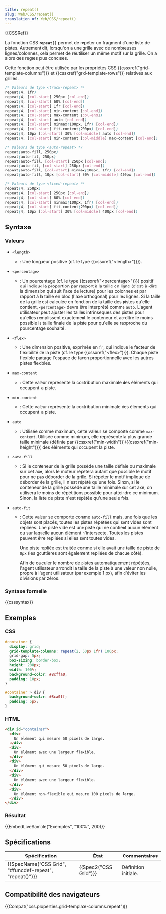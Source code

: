 ```yaml
---
title: repeat()
slug: Web/CSS/repeat()
translation_of: Web/CSS/repeat()
---
```

{{CSSRef}}

La fonction CSS **`repeat()`** permet de répéter un fragment d'une liste de pistes. Autrement dit, lorsqu'on a une grille avec de nombreuses lignes/colonnes, cela permet de réutiliser un même motif sur la grille. On a alors des règles plus concises.

Cette fonction peut être utilisée par les propriétés CSS {{cssxref("grid-template-columns")}} et {{cssxref("grid-template-rows")}} relatives aux grilles.

```css
/* Valeurs de type <track-repeat> */
repeat(4, 1fr)
repeat(4, [col-start] 250px [col-end])
repeat(4, [col-start] 60% [col-end])
repeat(4, [col-start] 1fr [col-end])
repeat(4, [col-start] min-content [col-end])
repeat(4, [col-start] max-content [col-end])
repeat(4, [col-start] auto [col-end])
repeat(4, [col-start] minmax(100px, 1fr) [col-end])
repeat(4, [col-start] fit-content(200px) [col-end])
repeat(4, 10px [col-start] 30% [col-middle] auto [col-end])
repeat(4, [col-start] min-content [col-middle] max-content [col-end])

/* Valeurs de type <auto-repeat> */
repeat(auto-fill, 250px)
repeat(auto-fit, 250px)
repeat(auto-fill, [col-start] 250px [col-end])
repeat(auto-fit, [col-start] 250px [col-end])
repeat(auto-fill, [col-start] minmax(100px, 1fr) [col-end])
repeat(auto-fill, 10px [col-start] 30% [col-middle] 400px [col-end])

/* Valeurs de type <fixed-repeat> */
repeat(4, 250px)
repeat(4, [col-start] 250px [col-end])
repeat(4, [col-start] 60% [col-end])
repeat(4, [col-start] minmax(100px, 1fr) [col-end])
repeat(4, [col-start] fit-content(200px) [col-end])
repeat(4, 10px [col-start] 30% [col-middle] 400px [col-end])
```

## Syntaxe

### Valeurs

- `<length>`
  - : Une longueur positive (cf. le type {{cssxref("&lt;length&gt;")}}).
- `<percentage>`
  - : Un pourcentage (cf. le type {{cssxref("&lt;percentage&gt;")}}) positif qui indique la proportion par rapport à la taille en ligne (c'est-à-dire la dimension qui suit l'axe de lecture) pour les colonnes et par rapport à la taille en bloc (l'axe orthogonal) pour les lignes. Si la taille de la grille est calculée en fonction de la taille des pistes qu'elle contient, `<percentage>` devra être interprété comme `auto`. L'agent utilisateur peut ajuster les tailles intrinsèques des pistes pour qu'elles remplissent exactement le conteneur et acroître le moins possible la taille finale de la piste pour qu'elle se rapproche du pourcentage souhaité.
- `<flex>`
  - : Une dimension positive, exprimée en `fr`, qui indique le facteur de flexibilité de la piste (cf. le type {{cssxref("&lt;flex&gt;")}}). Chaque piste flexible partage l'espace de façon proportionnelle avec les autres pistes flexibles.
- `max-content`
  - : Cette valeur représente la contribution maximale des éléments qui occupent la piste.
- `min-content`
  - : Cette valeur représente la contribution minimale des éléments qui occupent la piste.
- `auto`
  - : Utilisée comme maximum, cette valeur se comporte comme `max-content`. Utilisée comme minimum, elle représente la plus grande taille minimale (définie par {{cssxref("min-width")}}/{{cssxref("min-height")}}) des éléments qui occupent la piste.
- `auto-fill`
  - : Si le conteneur de la grille possède une taille définie ou maximale sur cet axe, alors le moteur répètera autant que possible le motif pour ne pas déborder de la grille. Si répéter le motif implique de déborder de la grille, il n'est répété qu'une fois. Sinon, si le conteneur de la grille possède une taille minimale sur cet axe, on utilisera le moins de répétitions possible pour atteindre ce minimum. Sinon, la liste de piste n'est répétée qu'une seule fois.
- `auto-fit`

  - : Cette valeur se comporte comme `auto-fill` mais, une fois que les objets sont placés, toutes les pistes répétées qui sont vides sont repliées. Une piste vide est une piste qui ne contient aucun élément ou sur laquelle aucun élément n'intersecte. Toutes les pistes peuvent être repliées si elles sont toutes vides.

    Une piste repliée est traitée comme si elle avait une taille de piste de `0px` (les gouttières sont également repliées de chaque côté).

    Afin de calculer le nombre de pistes automatiquement répétées, l'agent utilisateur arrondit la taille de la piste à une valeur non nulle, propre à l'agent utilisateur (par exemple 1 px), afin d'éviter les divisions par zéros.

### Syntaxe formelle

{{csssyntax}}

## Exemples

### CSS

```css
#container {
  display: grid;
  grid-template-columns: repeat(2, 50px 1fr) 100px;
  grid-gap: 5px;
  box-sizing: border-box;
  height: 200px;
  width: 100%;
  background-color: #8cffa0;
  padding: 10px;
}

#container > div {
  background-color: #8ca0ff;
  padding: 5px;
}
```

### HTML

```html
<div id="container">
  <div>
    Un élément qui mesure 50 pixels de large.
  </div>
  <div>
    Un élément avec une largeur flexible.
  </div>
  <div>
    Un élément qui mesure 50 pixels de large.
  </div>
  <div>
    Un élément avec une largeur flexible.
  </div>
  <div>
    Un élément non-flexible qui mesure 100 pixels de large.
  </div>
</div>
```

### Résultat

{{EmbedLiveSample("Exemples", "100%", 200)}}

## Spécifications

| Spécification                                                            | État                         | Commentaires         |
| ------------------------------------------------------------------------ | ---------------------------- | -------------------- |
| {{SpecName("CSS Grid", "#funcdef-repeat", "repeat()")}} | {{Spec2("CSS Grid")}} | Définition initiale. |

## Compatibilité des navigateurs

{{Compat("css.properties.grid-template-columns.repeat")}}
